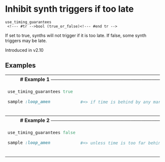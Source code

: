 # Inhibit synth triggers if too late

```
use_timing_guarantees 
 <!--- #tr -->bool (true_or_false)<!--- #end tr -->
```


If set to true, synths will not trigger if it is too late. If false, some synth triggers may be late.

Introduced in v2.10

## Examples

<table class="examples">
<tr>
<th colspan="2" class="even head"># Example 1 ──────────────────────────────────────────────────────</th>
</tr>
<tr>
<td class="even">

```ruby
use_timing_guarantees true

sample :loop_amen 



```

</td>
<td class="even">

<!--- #tr -->
```ruby
 
 
#=> if time is behind by any margin, this will not trigger



```
<!--- #end tr -->

</td>
</tr>
<tr>
<th colspan="2" class="odd head"># Example 2 ──────────────────────────────────────────────────────</th>
</tr>
<tr>
<td class="odd">

```ruby
use_timing_guarantees false

sample :loop_amen 



```

</td>
<td class="odd">

<!--- #tr -->
```ruby
 
 
#=> unless time is too far behind, this will trigger even when late.



```
<!--- #end tr -->

</td>
</tr>
</table>

